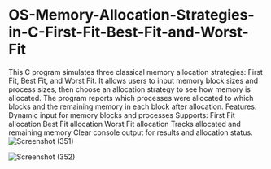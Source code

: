# OS-Memory-Allocation-Strategies-in-C-First-Fit-Best-Fit-and-Worst-Fit
This C program simulates three classical memory allocation strategies: First Fit, Best Fit, and Worst Fit. 
It allows users to input memory block sizes and process sizes, then choose an allocation strategy to see how memory is allocated. The program reports which processes were allocated to which blocks and the remaining memory in each block after allocation.
Features:
Dynamic input for memory blocks and processes
Supports:
First Fit allocation
Best Fit allocation
Worst Fit allocation
Tracks allocated and remaining memory
Clear console output for results and allocation status.
![Screenshot (351)](https://github.com/user-attachments/assets/f6696b52-6e44-45b5-81b9-fcac2b60c06f)

![Screenshot (352)](https://github.com/user-attachments/assets/df1c24cb-f7cf-478f-9302-824d07fee40a)



